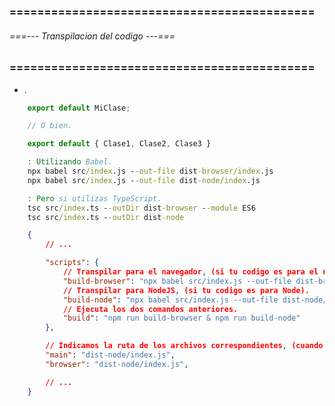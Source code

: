 ### ============================================ ###
###### ===--- Transpilacion del codigo ---=== ######
### ============================================ ###

<!-- Digamos que ahora ya tienes el codigo fuente de tu libreria. -->

- [](src/index.js).

<!-- Ahora debes agegar al final de tu codigo el codigo que deseas (exportar), para que pueda ser importando por 
terceros cuando sea instalado via (npm). -->

```js
	export default MiClase;

	// O bien.

	export default { Clase1, Clase2, Clase3 }
```

<!-- Transpila tu codigo utilizando Babel de acuerdo para lo que necesites, (Navegador) o (Node). -->
<!-- La carpeta con el codigo transpilado debe llamarse (dist-browser) o (dist-node). -->

```bat
	: Utilizando Babel.
	npx babel src/index.js --out-file dist-browser/index.js
	npx babel src/index.js --out-file dist-node/index.js

	: Pero si utilizas TypeScript.
	tsc src/index.ts --outDir dist-browser --module ES6
	tsc src/index.ts --outDir dist-node
```

<!-- Modifica el (package.json) -->

```json
	{
		// ...

		"scripts": {
			// Transpilar para el navegador, (si tu codigo es para el navegador).
			"build-browser": "npx babel src/index.js --out-file dist-browser/index.js", 
			// Transpilar para NodeJS, (si tu codigo es para Node).
			"build-node": "npx babel src/index.js --out-file dist-node/index.js", 
			// Ejecuta los dos comandos anteriores.
			"build": "npm run build-browser & npm run build-node"
		}, 

		// Indicamos la ruta de los archivos correspondientes, (cuando el usuario realice un import de nuestro codigo).
		"main": "dist-node/index.js", 
		"browser": "dist-node/index.js", 

		// ...
	}
```